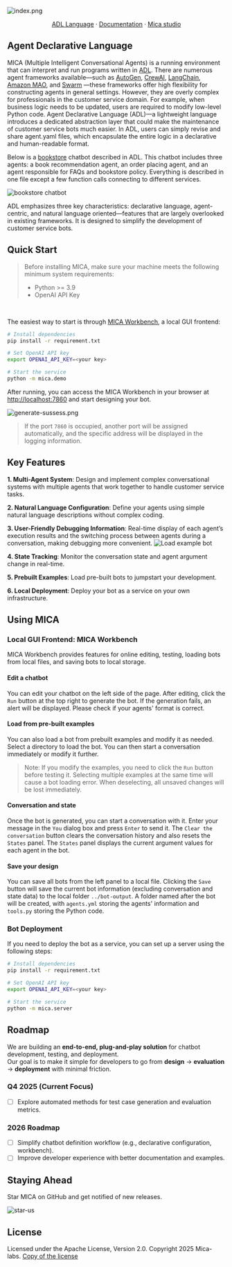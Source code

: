 ![index.png](static/index.png)

<p align="center">
  <a href="https://arxiv.org/abs/2504.14787">ADL Language</a> ·
  <a href="https://mica-labs.github.io/">Documentation</a>  ·
  <a href="https://www.promptai.us">Mica studio</a>
</p>

## Agent Declarative Language
MICA (Multiple Intelligent Conversational Agents) is a running environment that can interpret and run programs written in [ADL](https://arxiv.org/abs/2504.14787).  There are numerous agent frameworks available—such as [AutoGen](https://github.com/microsoft/autogen), [CrewAI](https://github.com/crewAIInc/crewAI), [LangChain](https://github.com/langchain-ai/langchain), [Amazon MAO](https://github.com/awslabs/multi-agent-orchestrator), and [Swarm](https://github.com/openai/swarm) —these frameworks offer high flexibility for constructing agents in general settings. However, they are overly complex for professionals in the customer service domain. For example, when business logic needs to be updated, users are required to modify low-level Python code.  Agent Declarative Language (ADL)—a lightweight language introduces a dedicated abstraction layer that could make the maintenance of customer service bots much easier. In ADL, users can simply revise and share agent.yaml files, which encapsulate the entire logic in a declarative and human-readable format. 

Below is a [bookstore](https://github.com/Mica-labs/MICA/tree/main/examples/bookstore) chatbot described in ADL. This chatbot includes three agents: a book recommendation agent, an order placing agent, and an agent responsible for FAQs and bookstore policy. Everything is described in one file except a few function calls connecting to different services. 

![bookstore chatbot](./bookstore.jpg)

ADL emphasizes three key characteristics: declarative language, agent-centric, and natural language oriented—features that are largely overlooked in existing frameworks. It is designed to simplify the development of customer service bots.

## Quick Start
> Before installing MICA, make sure your machine meets the following minimum system requirements:
>
>- Python >= 3.9
>- OpenAI API Key

</br>

The easiest way to start is through [MICA Workbench](https://mica-labs.github.io/docs/introduction/debug/),  a local GUI frontend:

```bash
# Install dependencies
pip install -r requirement.txt

# Set OpenAI API key
export OPENAI_API_KEY=<your key>

# Start the service
python -m mica.demo
```

After running, you can access the MICA Workbench in your browser at [http://localhost:7860](http://localhost:7860) and start designing your bot. 

![generate-sussess.png](static/generate-success.png)

> If the port `7860` is occupied, another port will be assigned automatically, and the specific address will be displayed in the logging information.

## Key Features

**1. Multi-Agent System**:
Design and implement complex conversational systems with multiple agents that work together to handle customer service tasks.

**2. Natural Language Configuration**:
Define your agents using simple natural language descriptions without complex coding.

**3. User-Friendly Debugging Information**:
Real-time display of each agent’s execution results and the switching process between agents during a conversation, making debugging more convenient.
![Load example bot](static/load-from-disk.png)

**4. State Tracking**:
Monitor the conversation state and agent argument change in real-time.
<!-- ![chat with bot](static/chat.png) -->

**5. Prebuilt Examples**:
Load pre-built bots to jumpstart your development.

**6. Local Deployment**:
Deploy your bot as a service on your own infrastructure.

## Using MICA

### Local GUI Frontend: MICA Workbench

MICA Workbench provides features for online editing, testing, loading bots from local files, and saving bots to local storage.

#### Edit a chatbot
You can edit your chatbot on the left side of the page. After editing, click the `Run` button at the top right to generate the bot. If the generation fails, an alert will be displayed. Please check if your agents' format is correct.

#### Load from pre-built examples
You can also load a bot from prebuilt examples and modify it as needed. Select a directory to load the bot. You can then start a conversation immediately or modify it further.

> Note: If you modify the examples, you need to click the `Run` button before testing it. Selecting multiple examples at the same time will cause a bot loading error. When deselecting, all unsaved changes will be lost immediately.

#### Conversation and state
Once the bot is generated, you can start a conversation with it. Enter your message in the `You` dialog box and press `Enter` to send it. The `Clear the conversation` button clears the conversation history and also resets the `States` panel. The `States` panel displays the current argument values for each agent in the bot.

#### Save your design
You can save all bots from the left panel to a local file. Clicking the `Save` button will save the current bot information (excluding conversation and state data) to the local folder `../bot-output`. A folder named after the bot will be created, with `agents.yml` storing the agents' information and `tools.py` storing the Python code.

### Bot Deployment

If you need to deploy the bot as a service, you can set up a server using the following steps:

```bash
# Install dependencies
pip install -r requirement.txt

# Set OpenAI API key
export OPENAI_API_KEY=<your key>

# Start the service
python -m mica.server
```

## Roadmap
We are building an **end-to-end, plug-and-play solution** for chatbot development, testing, and deployment.  
Our goal is to make it simple for developers to go from **design** → **evaluation** → **deployment** with minimal friction.

### Q4 2025 (Current Focus)
- [ ] Explore automated methods for test case generation and evaluation metrics.

### 2026 Roadmap
- [ ] Simplify chatbot definition workflow (e.g., declarative configuration, workbench).
- [ ] Improve developer experience with better documentation and examples.

## Staying Ahead

Star MICA on GitHub and get notified of new releases.

![star-us](static/star.gif)

## License

Licensed under the Apache License, Version 2.0. Copyright 2025 Mica-labs. [Copy of the license](LICENSE.txt)
